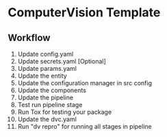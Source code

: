 # ComputerVision Template

## Workflow

1. Update config.yaml
2. Update secrets.yaml [Optional]
3. Update params.yaml
4. Update the entity
5. Update the configuration manager in src config
6. Update the components
7. Update the pipeline
8. Test run pipeline stage
9. Run Tox for testing your package
10. Update the dvc.yaml
11. Run "dv repro" for running all stages in pipeline